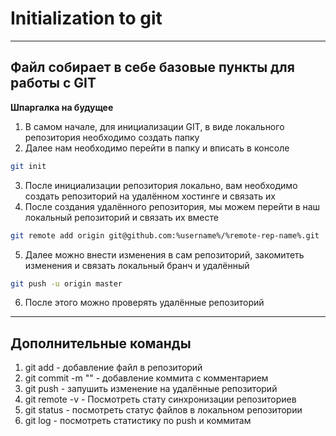 # Initialization to git
---
## Файл собирает в себе базовые пункты для работы с GIT
**Шпаргалка на будущее**


1) В самом начале, для инициализации GIT, в виде локального репозитория необходимо создать папку<br>
2) Далее нам необходимо перейти в папку и вписать в консоле
```bash
git init
```
3) После инициализации репозитория локально, вам необходимо создать репозиторий на удалённом хостинге и связать их<br>
4) После создания удалённого репозитория, мы можем перейти в наш локальный репозиторий и связать их вместе
```bash
git remote add origin git@github.com:%username%/%remote-rep-name%.git
```
5) Далее можно внести изменения в сам репозиторий, закомитеть изменения и связать локальный бранч и удалённый  
```bash
git push -u origin master
```
6) После этого можно проверять удалённые репозиторий

---

## Дополнительные команды<br>
1) git add - добавление файл в репозиторий<br>
2) git commit -m "" - добавление коммита с комментарием<br> 
3) git push - запушить изменение на удалённые репозиторий<br>
4) git remote -v - Посмотреть стату синхронизации репозиториев<br>
5) git status - посмотреть статус файлов в локальном репозитории<br>
6) git log - посмотреть статистику по push и коммитам<br>
